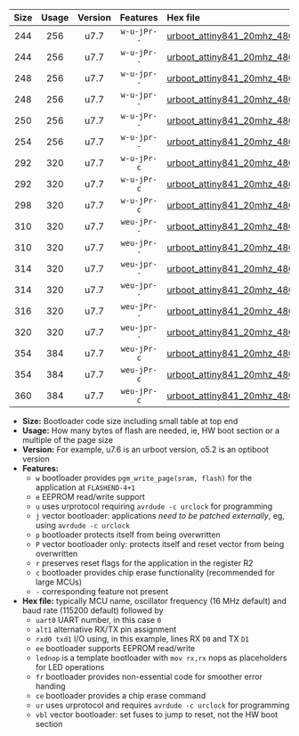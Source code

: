 |Size|Usage|Version|Features|Hex file|
|:-:|:-:|:-:|:-:|:--|
|244|256|u7.7|`w-u-jPr--`|[urboot_attiny841_20mhz_4800bps_uart0_rxa2_txa1_lednop_ur_vbl.hex](https://raw.githubusercontent.com/stefanrueger/urboot.hex/main/mcus/attiny841/fcpu_20mhz/4800_bps/urboot_attiny841_20mhz_4800bps_uart0_rxa2_txa1_lednop_ur_vbl.hex)|
|244|256|u7.7|`w-u-jPr--`|[urboot_attiny841_20mhz_4800bps_uart1_rxa4_txa5_lednop_ur_vbl.hex](https://raw.githubusercontent.com/stefanrueger/urboot.hex/main/mcus/attiny841/fcpu_20mhz/4800_bps/urboot_attiny841_20mhz_4800bps_uart1_rxa4_txa5_lednop_ur_vbl.hex)|
|248|256|u7.7|`w-u-jpr--`|[urboot_attiny841_20mhz_4800bps_uart0_rxa2_txa1_lednop_fr_ur_vbl.hex](https://raw.githubusercontent.com/stefanrueger/urboot.hex/main/mcus/attiny841/fcpu_20mhz/4800_bps/urboot_attiny841_20mhz_4800bps_uart0_rxa2_txa1_lednop_fr_ur_vbl.hex)|
|248|256|u7.7|`w-u-jpr--`|[urboot_attiny841_20mhz_4800bps_uart1_rxa4_txa5_lednop_fr_ur_vbl.hex](https://raw.githubusercontent.com/stefanrueger/urboot.hex/main/mcus/attiny841/fcpu_20mhz/4800_bps/urboot_attiny841_20mhz_4800bps_uart1_rxa4_txa5_lednop_fr_ur_vbl.hex)|
|250|256|u7.7|`w-u-jPr--`|[urboot_attiny841_20mhz_4800bps_uart0_alt1_rxb2_txa7_lednop_ur_vbl.hex](https://raw.githubusercontent.com/stefanrueger/urboot.hex/main/mcus/attiny841/fcpu_20mhz/4800_bps/urboot_attiny841_20mhz_4800bps_uart0_alt1_rxb2_txa7_lednop_ur_vbl.hex)|
|254|256|u7.7|`w-u-jpr--`|[urboot_attiny841_20mhz_4800bps_uart0_alt1_rxb2_txa7_lednop_fr_ur_vbl.hex](https://raw.githubusercontent.com/stefanrueger/urboot.hex/main/mcus/attiny841/fcpu_20mhz/4800_bps/urboot_attiny841_20mhz_4800bps_uart0_alt1_rxb2_txa7_lednop_fr_ur_vbl.hex)|
|292|320|u7.7|`w-u-jPr-c`|[urboot_attiny841_20mhz_4800bps_uart0_rxa2_txa1_lednop_fr_ce_ur_vbl.hex](https://raw.githubusercontent.com/stefanrueger/urboot.hex/main/mcus/attiny841/fcpu_20mhz/4800_bps/urboot_attiny841_20mhz_4800bps_uart0_rxa2_txa1_lednop_fr_ce_ur_vbl.hex)|
|292|320|u7.7|`w-u-jPr-c`|[urboot_attiny841_20mhz_4800bps_uart1_rxa4_txa5_lednop_fr_ce_ur_vbl.hex](https://raw.githubusercontent.com/stefanrueger/urboot.hex/main/mcus/attiny841/fcpu_20mhz/4800_bps/urboot_attiny841_20mhz_4800bps_uart1_rxa4_txa5_lednop_fr_ce_ur_vbl.hex)|
|298|320|u7.7|`w-u-jPr-c`|[urboot_attiny841_20mhz_4800bps_uart0_alt1_rxb2_txa7_lednop_fr_ce_ur_vbl.hex](https://raw.githubusercontent.com/stefanrueger/urboot.hex/main/mcus/attiny841/fcpu_20mhz/4800_bps/urboot_attiny841_20mhz_4800bps_uart0_alt1_rxb2_txa7_lednop_fr_ce_ur_vbl.hex)|
|310|320|u7.7|`weu-jPr--`|[urboot_attiny841_20mhz_4800bps_uart0_rxa2_txa1_ee_lednop_ur_vbl.hex](https://raw.githubusercontent.com/stefanrueger/urboot.hex/main/mcus/attiny841/fcpu_20mhz/4800_bps/urboot_attiny841_20mhz_4800bps_uart0_rxa2_txa1_ee_lednop_ur_vbl.hex)|
|310|320|u7.7|`weu-jPr--`|[urboot_attiny841_20mhz_4800bps_uart1_rxa4_txa5_ee_lednop_ur_vbl.hex](https://raw.githubusercontent.com/stefanrueger/urboot.hex/main/mcus/attiny841/fcpu_20mhz/4800_bps/urboot_attiny841_20mhz_4800bps_uart1_rxa4_txa5_ee_lednop_ur_vbl.hex)|
|314|320|u7.7|`weu-jpr--`|[urboot_attiny841_20mhz_4800bps_uart0_rxa2_txa1_ee_lednop_fr_ur_vbl.hex](https://raw.githubusercontent.com/stefanrueger/urboot.hex/main/mcus/attiny841/fcpu_20mhz/4800_bps/urboot_attiny841_20mhz_4800bps_uart0_rxa2_txa1_ee_lednop_fr_ur_vbl.hex)|
|314|320|u7.7|`weu-jpr--`|[urboot_attiny841_20mhz_4800bps_uart1_rxa4_txa5_ee_lednop_fr_ur_vbl.hex](https://raw.githubusercontent.com/stefanrueger/urboot.hex/main/mcus/attiny841/fcpu_20mhz/4800_bps/urboot_attiny841_20mhz_4800bps_uart1_rxa4_txa5_ee_lednop_fr_ur_vbl.hex)|
|316|320|u7.7|`weu-jPr--`|[urboot_attiny841_20mhz_4800bps_uart0_alt1_rxb2_txa7_ee_lednop_ur_vbl.hex](https://raw.githubusercontent.com/stefanrueger/urboot.hex/main/mcus/attiny841/fcpu_20mhz/4800_bps/urboot_attiny841_20mhz_4800bps_uart0_alt1_rxb2_txa7_ee_lednop_ur_vbl.hex)|
|320|320|u7.7|`weu-jpr--`|[urboot_attiny841_20mhz_4800bps_uart0_alt1_rxb2_txa7_ee_lednop_fr_ur_vbl.hex](https://raw.githubusercontent.com/stefanrueger/urboot.hex/main/mcus/attiny841/fcpu_20mhz/4800_bps/urboot_attiny841_20mhz_4800bps_uart0_alt1_rxb2_txa7_ee_lednop_fr_ur_vbl.hex)|
|354|384|u7.7|`weu-jPr-c`|[urboot_attiny841_20mhz_4800bps_uart0_rxa2_txa1_ee_lednop_fr_ce_ur_vbl.hex](https://raw.githubusercontent.com/stefanrueger/urboot.hex/main/mcus/attiny841/fcpu_20mhz/4800_bps/urboot_attiny841_20mhz_4800bps_uart0_rxa2_txa1_ee_lednop_fr_ce_ur_vbl.hex)|
|354|384|u7.7|`weu-jPr-c`|[urboot_attiny841_20mhz_4800bps_uart1_rxa4_txa5_ee_lednop_fr_ce_ur_vbl.hex](https://raw.githubusercontent.com/stefanrueger/urboot.hex/main/mcus/attiny841/fcpu_20mhz/4800_bps/urboot_attiny841_20mhz_4800bps_uart1_rxa4_txa5_ee_lednop_fr_ce_ur_vbl.hex)|
|360|384|u7.7|`weu-jPr-c`|[urboot_attiny841_20mhz_4800bps_uart0_alt1_rxb2_txa7_ee_lednop_fr_ce_ur_vbl.hex](https://raw.githubusercontent.com/stefanrueger/urboot.hex/main/mcus/attiny841/fcpu_20mhz/4800_bps/urboot_attiny841_20mhz_4800bps_uart0_alt1_rxb2_txa7_ee_lednop_fr_ce_ur_vbl.hex)|

- **Size:** Bootloader code size including small table at top end
- **Usage:** How many bytes of flash are needed, ie, HW boot section or a multiple of the page size
- **Version:** For example, u7.6 is an urboot version, o5.2 is an optiboot version
- **Features:**
  + `w` bootloader provides `pgm_write_page(sram, flash)` for the application at `FLASHEND-4+1`
  + `e` EEPROM read/write support
  + `u` uses urprotocol requiring `avrdude -c urclock` for programming
  + `j` vector bootloader: applications *need to be patched externally*, eg, using `avrdude -c urclock`
  + `p` bootloader protects itself from being overwritten
  + `P` vector bootloader only: protects itself and reset vector from being overwritten
  + `r` preserves reset flags for the application in the register R2
  + `c` bootloader provides chip erase functionality (recommended for large MCUs)
  + `-` corresponding feature not present
- **Hex file:** typically MCU name, oscillator frequency (16 MHz default) and baud rate (115200 default) followed by
  + `uart0` UART number, in this case `0`
  + `alt1` alternative RX/TX pin assignment
  + `rxd0 txd1` I/O using, in this example, lines RX `D0` and TX `D1`
  + `ee` bootloader supports EEPROM read/write
  + `lednop` is a template bootloader with `mov rx,rx` nops as placeholders for LED operations
  + `fr` bootloader provides non-essential code for smoother error handing
  + `ce` bootloader provides a chip erase command
  + `ur` uses urprotocol and requires `avrdude -c urclock` for programming
  + `vbl` vector bootloader: set fuses to jump to reset, not the HW boot section
